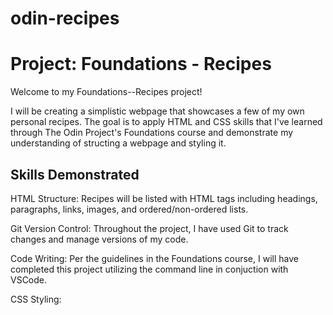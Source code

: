 # odin-recipes
<h1>Project: Foundations - Recipes</h1>

<p>Welcome to my Foundations--Recipes project! 

I will be creating a simplistic webpage that showcases a few of my own personal recipes. The goal is to apply HTML and CSS skills that I've learned through The Odin Project's Foundations course and demonstrate my understanding of structing a webpage and styling it.</p>

<h2>Skills Demonstrated</h2>

 <p>HTML Structure: Recipes will be listed with HTML tags including headings, paragraphs, links, images, and ordered/non-ordered lists.

Git Version Control: Throughout the project, I have used Git to track changes and manage versions of my code.

Code Writing: Per the guidelines in the Foundations course, I will have completed this project utilizing the command line in conjuction with VSCode.

CSS Styling: </p>
